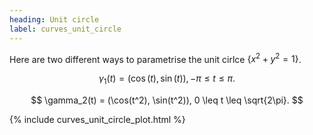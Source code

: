 ```yaml
---
heading: Unit circle
label: curves_unit_circle
---
```


Here are two different ways to parametrise the unit cirlce $\lbrace x^2 + y^2 = 1 \rbrace$.

$$
\gamma_1(t) = (\cos(t), \sin(t)), -\pi \leq t \leq \pi.
$$

$$
\gamma_2(t) = (\cos(t^2), \sin(t^2)), 0 \leq t \leq \sqrt{2\pi}.
$$

{% include curves_unit_circle_plot.html %}
